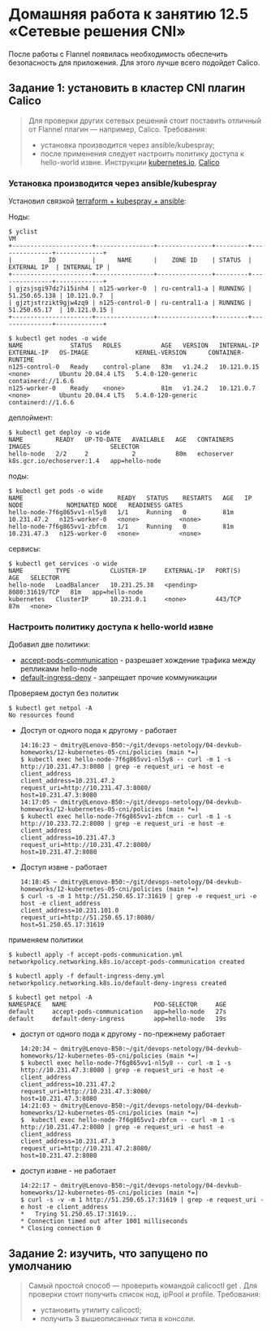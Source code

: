 # Домашняя работа к занятию 12.5 «Сетевые решения CNI»
После работы с Flannel появилась необходимость обеспечить безопасность для приложения. Для этого лучше всего подойдет Calico.
## Задание 1: установить в кластер CNI плагин Calico
>Для проверки других сетевых решений стоит поставить отличный от Flannel плагин — например, Calico. Требования: 
>- установка производится через ansible/kubespray;
>- после применения следует настроить политику доступа к hello-world извне. Инструкции [kubernetes.io](https://kubernetes.io/docs/concepts/services-networking/network-policies/), [Calico](https://docs.projectcalico.org/about/about-network-policy)

###  Установка производится через ansible/kubespray

Установил связкой [terraform + kubespray + ansible](./terraform/):

Ноды:
```console
$ yclist
VM
+----------------------+----------------+---------------+---------+---------------+-------------+
|          ID          |      NAME      |    ZONE ID    | STATUS  |  EXTERNAL IP  | INTERNAL IP |
+----------------------+----------------+---------------+---------+---------------+-------------+
| gjzsjsgi97dz7i15inh4 | n125-worker-0  | ru-central1-a | RUNNING | 51.250.65.138 | 10.121.0.7  |
| gjztjstrzikt9gjw4zq9 | n125-control-0 | ru-central1-a | RUNNING | 51.250.65.17  | 10.121.0.15 |
+----------------------+----------------+---------------+---------+---------------+-------------+
```

```console
$ kubectl get nodes -o wide
NAME             STATUS   ROLES           AGE   VERSION   INTERNAL-IP   EXTERNAL-IP   OS-IMAGE             KERNEL-VERSION      CONTAINER-RUNTIME
n125-control-0   Ready    control-plane   83m   v1.24.2   10.121.0.15   <none>        Ubuntu 20.04.4 LTS   5.4.0-120-generic   containerd://1.6.6
n125-worker-0    Ready    <none>          81m   v1.24.2   10.121.0.7    <none>        Ubuntu 20.04.4 LTS   5.4.0-120-generic   containerd://1.6.6
```

деплоймент:
```console
$ kubectl get deploy -o wide
NAME         READY   UP-TO-DATE   AVAILABLE   AGE   CONTAINERS   IMAGES                      SELECTOR
hello-node   2/2     2            2           80m   echoserver   k8s.gcr.io/echoserver:1.4   app=hello-node
```

поды:
```console
$ kubectl get pods -o wide
NAME                          READY   STATUS    RESTARTS   AGE   IP            NODE            NOMINATED NODE   READINESS GATES
hello-node-7f6g865vv1-nl5y8   1/1     Running   0          81m   10.231.47.2   n125-worker-0   <none>           <none>
hello-node-7f6g865vv1-zbfcm   1/1     Running   0          81m   10.231.47.3   n125-worker-0   <none>           <none>
```

сервисы:
```console
$ kubectl get services -o wide
NAME         TYPE           CLUSTER-IP     EXTERNAL-IP   PORT(S)          AGE   SELECTOR
hello-node   LoadBalancer   10.231.25.38   <pending>     8080:31619/TCP   81m   app=hello-node
kubernetes   ClusterIP      10.231.0.1     <none>        443/TCP          87m   <none>
```

### Настроить политику доступа к hello-world извне

Добавил две политики:
- [accept-pods-communication](./policies/accept-pods-communication.yml) - разрешает хождение трафика между репликами hello-node
- [default-ingress-deny](./policies/default-ingress-deny.yml) - запрещает прочие коммуникации

Проверяем доступ без политик
```console
$ kubectl get netpol -A
No resources found
```
- Доступ от одного пода к другому - работает
    ```console
    14:16:23 ~ dmitry@Lenovo-B50:~/git/devops-netology/04-devkub-homeworks/12-kubernetes-05-cni/policies (main *=)
    $ kubectl exec hello-node-7f6g865vv1-nl5y8 -- curl -m 1 -s http://10.231.47.3:8080 | grep -e request_uri -e host -e client_address
    client_address=10.231.47.2
    request_uri=http://10.231.47.3:8080/
    host=10.231.47.3:8080
    14:17:05 ~ dmitry@Lenovo-B50:~/git/devops-netology/04-devkub-homeworks/12-kubernetes-05-cni/policies (main *=)
    $ kubectl exec hello-node-7f6g865vv1-zbfcm -- curl -m 1 -s http://10.233.72.2:8080 | grep -e request_uri -e host -e client_address
    client_address=10.231.47.3
    request_uri=http://10.231.47.2:8080/
    host=10.231.47.2:8080
    ```
- Доступ извне - работает
    ```console
    14:18:45 ~ dmitry@Lenovo-B50:~/git/devops-netology/04-devkub-homeworks/12-kubernetes-05-cni/policies (main *=)
    $ curl -s -m 1 http://51.250.65.17:31619 | grep -e request_uri -e host -e client_address
    client_address=10.231.101.0
    request_uri=http://51.250.65.17:8080/
    host=51.250.65.17:31619
    ```
применяем политики
```console
$ kubectl apply -f accept-pods-communication.yml
networkpolicy.networking.k8s.io/accept-pods-communication created
```
```console
$ kubectl apply -f default-ingress-deny.yml
networkpolicy.networking.k8s.io/default-deny-ingress created
```
```console
$ kubectl get netpol -A
NAMESPACE   NAME                        POD-SELECTOR     AGE
default     accept-pods-communication   app=hello-node   27s
default     default-deny-ingress        app=hello-node   19s
```

- доступ от одного пода к другому - по-прежнему работает
    ```console
    14:20:34 ~ dmitry@Lenovo-B50:~/git/devops-netology/04-devkub-homeworks/12-kubernetes-05-cni/policies (main *=)
    $ kubectl exec hello-node-7f6g865vv1-nl5y8 -- curl -m 1 -s http://10.231.47.3:8080 | grep -e request_uri -e host -e client_address
    client_address=10.231.47.2
    request_uri=http://10.231.47.3:8080/
    host=10.231.47.3:8080
    14:21:03 ~ dmitry@Lenovo-B50:~/git/devops-netology/04-devkub-homeworks/12-kubernetes-05-cni/policies (main *=)
    $  kubectl exec hello-node-7f6g865vv1-zbfcm -- curl -m 1 -s http://10.231.47.2:8080 | grep -e request_uri -e host -e client_address
    client_address=10.231.47.3
    request_uri=http://10.231.47.2:8080/
    host=10.231.47.2:8080
    ```
- доступ извне - не работает
    ```console
    14:22:17 ~ dmitry@Lenovo-B50:~/git/devops-netology/04-devkub-homeworks/12-kubernetes-05-cni/policies (main *=)
    $ curl -s -v -m 1 http://51.250.65.17:31619 | grep -e request_uri -e host -e client_address
    *   Trying 51.250.65.17:31619...
    * Connection timed out after 1001 milliseconds
    * Closing connection 0
    ```

## Задание 2: изучить, что запущено по умолчанию
>Самый простой способ — проверить командой calicoctl get <type>. Для проверки стоит получить список нод, ipPool и profile.
>Требования: 
>- установить утилиту calicoctl;
>- получить 3 вышеописанных типа в консоли.



